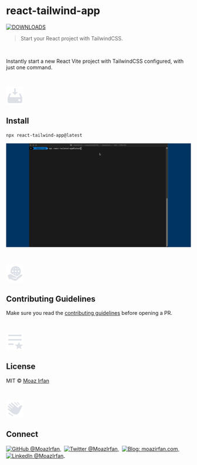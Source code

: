 
# react-tailwind-app

[![DOWNLOADS](https://img.shields.io/npm/dt/react-tailwind-app?label=DOWNLOADS%20%20%E2%9D%AF&colorA=24292f&colorB=003462&style=flat)](https://www.npmjs.com/package/react-tailwind-app)

> Start your React project with TailwindCSS.

<br>

Instantly start a new React Vite project with TailwindCSS configured, with just one command.

<br>

[![📟](https://github.com/MoazIrfan/react-tailwind-app/raw/main/.github/install.png)](./../../)

## Install

```sh
npx react-tailwind-app@latest
```

[![📟](https://raw.githubusercontent.com/MoazIrfan/react-tailwind-app/main/.github/react-tailwind-app-gif.gif)](./../../)

<br>

[![📃](https://raw.githubusercontent.com/MoazIrfan/react-tailwind-app/main/.github/conduct.png)](./../../)

## Contributing Guidelines

Make sure you read the [contributing guidelines](https://github.com/MoazIrfan/react-tailwind-app/blob/main/contributing.md) before opening a PR.

<br>

[![📃](https://raw.githubusercontent.com/MoazIrfan/react-tailwind-app/main/.github/license.png)](./../../)

## License

MIT © [Moaz Irfan](https://moazirfan.com)

<br>

[![🙌](https://github.com/MoazIrfan/react-tailwind-app/raw/main/.github/connect.png)](./../../)

## Connect

<div align="left">
    <p>
    <a href="https://github.com/MoazIrfan">
        <img alt="GitHub @MoazIrfan" align="center" src="https://img.shields.io/badge/GITHUB-gray.svg?colorB=6cc644&style=flat" />
    </a>&nbsp;
    <a href="https://twitter.com/MoazIrfan/">
        <img alt="Twitter @MoazIrfan" align="center" src="https://img.shields.io/badge/TWITTER-gray.svg?colorB=1da1f2&style=flat" />
    </a>&nbsp;
    <a href="https://moazirfan.com/">
        <img alt="Blog: moazirfan.com" align="center" src="https://img.shields.io/badge/MY%20WEBSITE-gray.svg?colorB=6666ff&style=flat" />
    </a>&nbsp;
    <a href="https://www.linkedin.com/in/moazirfan/">
        <img alt="LinkedIn @MoazIrfan" align="center" src="https://img.shields.io/badge/LINKEDIN-gray.svg?colorB=0077b5&style=flat" />
    </a>&nbsp;
</p>
</div>
